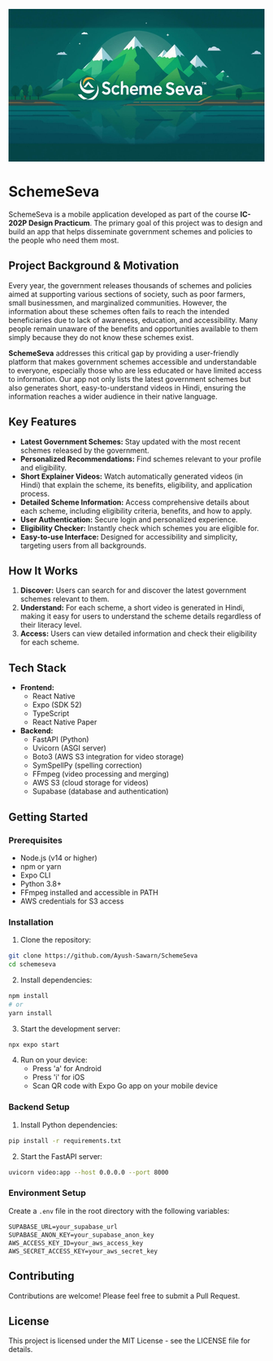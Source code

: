 <p align="center">
  <img src="assets/images/SchemeSeva.jpeg" alt="SchemeSeva Logo" width="600" height="300"/>
</p>

# SchemeSeva

SchemeSeva is a mobile application developed as part of the course **IC-202P Design Practicum**. The primary goal of this project was to design and build an app that helps disseminate government schemes and policies to the people who need them most.

## Project Background & Motivation

Every year, the government releases thousands of schemes and policies aimed at supporting various sections of society, such as poor farmers, small businessmen, and marginalized communities. However, the information about these schemes often fails to reach the intended beneficiaries due to lack of awareness, education, and accessibility. Many people remain unaware of the benefits and opportunities available to them simply because they do not know these schemes exist.

**SchemeSeva** addresses this critical gap by providing a user-friendly platform that makes government schemes accessible and understandable to everyone, especially those who are less educated or have limited access to information. Our app not only lists the latest government schemes but also generates short, easy-to-understand videos in Hindi, ensuring the information reaches a wider audience in their native language.

## Key Features

- **Latest Government Schemes:** Stay updated with the most recent schemes released by the government.
- **Personalized Recommendations:** Find schemes relevant to your profile and eligibility.
- **Short Explainer Videos:** Watch automatically generated videos (in Hindi) that explain the scheme, its benefits, eligibility, and application process.
- **Detailed Scheme Information:** Access comprehensive details about each scheme, including eligibility criteria, benefits, and how to apply.
- **User Authentication:** Secure login and personalized experience.
- **Eligibility Checker:** Instantly check which schemes you are eligible for.
- **Easy-to-use Interface:** Designed for accessibility and simplicity, targeting users from all backgrounds.

## How It Works

1. **Discover:** Users can search for and discover the latest government schemes relevant to them.
2. **Understand:** For each scheme, a short video is generated in Hindi, making it easy for users to understand the scheme details regardless of their literacy level.
3. **Access:** Users can view detailed information and check their eligibility for each scheme.

## Tech Stack

- **Frontend:**
  - React Native
  - Expo (SDK 52)
  - TypeScript
  - React Native Paper
- **Backend:**
  - FastAPI (Python)
  - Uvicorn (ASGI server)
  - Boto3 (AWS S3 integration for video storage)
  - SymSpellPy (spelling correction)
  - FFmpeg (video processing and merging)
  - AWS S3 (cloud storage for videos)
  - Supabase (database and authentication)

## Getting Started

### Prerequisites

- Node.js (v14 or higher)
- npm or yarn
- Expo CLI
- Python 3.8+
- FFmpeg installed and accessible in PATH
- AWS credentials for S3 access

### Installation

1. Clone the repository:

```bash
git clone https://github.com/Ayush-Sawarn/SchemeSeva
cd schemeseva
```

2. Install dependencies:

```bash
npm install
# or
yarn install
```

3. Start the development server:

```bash
npx expo start
```

4. Run on your device:
   - Press 'a' for Android
   - Press 'i' for iOS
   - Scan QR code with Expo Go app on your mobile device

### Backend Setup

1. Install Python dependencies:

```bash
pip install -r requirements.txt
```

2. Start the FastAPI server:

```bash
uvicorn video:app --host 0.0.0.0 --port 8000
```

### Environment Setup

Create a `.env` file in the root directory with the following variables:

```
SUPABASE_URL=your_supabase_url
SUPABASE_ANON_KEY=your_supabase_anon_key
AWS_ACCESS_KEY_ID=your_aws_access_key
AWS_SECRET_ACCESS_KEY=your_aws_secret_key
```

## Contributing

Contributions are welcome! Please feel free to submit a Pull Request.

## License

This project is licensed under the MIT License - see the LICENSE file for details.
